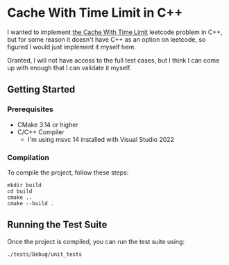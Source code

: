 # Cache With Time Limit in C++

I wanted to implement [the Cache With Time Limit](https://leetcode.com/problems/cache-with-time-limit/description/) leetcode problem in C++, but for some reason it doesn't have C++ as an option on leetcode, so figured I would just implement it myself here.

Granted, I will not have access to the full test cases, but I think I can come up with enough that I can validate it myself.

## Getting Started
### Prerequisites
- CMake 3.14 or higher
- C/C++ Compiler 
    - I'm using msvc 14 installed with Visual Studio 2022

### Compilation
To compile the project, follow these steps:

```
mkdir build
cd build
cmake ..
cmake --build .
```

## Running the Test Suite
Once the project is compiled, you can run the test suite using:
```
./tests/Debug/unit_tests
```
